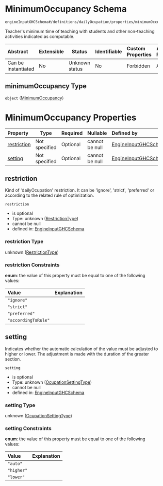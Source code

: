 # MinimumOccupancy Schema

```txt
engineInputGHCSchema#/definitions/dailyOcupation/properties/minimumOccupancy
```

Teacher's minimum time of teaching with students and other non-teaching activities indicated as computable.


| Abstract            | Extensible | Status         | Identifiable | Custom Properties | Additional Properties | Access Restrictions | Defined In                                                         |
| :------------------ | ---------- | -------------- | ------------ | :---------------- | --------------------- | ------------------- | ------------------------------------------------------------------ |
| Can be instantiated | No         | Unknown status | No           | Forbidden         | Allowed               | none                | [ghc.schema.json\*](../out/ghc.schema.json "open original schema") |

## minimumOccupancy Type

`object` ([MinimumOccupancy](ghc-definitions-dailyocupation-properties-minimumoccupancy.md))

# MinimumOccupancy Properties

| Property                    | Type          | Required | Nullable       | Defined by                                                                                                                                                        |
| :-------------------------- | ------------- | -------- | -------------- | :---------------------------------------------------------------------------------------------------------------------------------------------------------------- |
| [restriction](#restriction) | Not specified | Optional | cannot be null | [EngineInputGHCSchema](ghc-definitions-restrictiontype.md "engineInputGHCSchema#/definitions/dailyOcupation/properties/minimumOccupancy/properties/restriction")  |
| [setting](#setting)         | Not specified | Optional | cannot be null | [EngineInputGHCSchema](ghc-definitions-ocupationsettingtype.md "engineInputGHCSchema#/definitions/dailyOcupation/properties/minimumOccupancy/properties/setting") |

## restriction

Kind of 'dailyOcupation' restriction. It can be 'ignore', 'strict', 'preferred' or according to the related rule of optimization.


`restriction`

-   is optional
-   Type: unknown ([RestrictionType](ghc-definitions-restrictiontype.md))
-   cannot be null
-   defined in: [EngineInputGHCSchema](ghc-definitions-restrictiontype.md "engineInputGHCSchema#/definitions/dailyOcupation/properties/minimumOccupancy/properties/restriction")

### restriction Type

unknown ([RestrictionType](ghc-definitions-restrictiontype.md))

### restriction Constraints

**enum**: the value of this property must be equal to one of the following values:

| Value               | Explanation |
| :------------------ | ----------- |
| `"ignore"`          |             |
| `"strict"`          |             |
| `"preferred"`       |             |
| `"accordingToRule"` |             |

## setting

Indicates whether the automatic calculation of the value must be adjusted to higher or lower. The adjustment is made with the duration of the greater section.


`setting`

-   is optional
-   Type: unknown ([OcupationSettingType](ghc-definitions-ocupationsettingtype.md))
-   cannot be null
-   defined in: [EngineInputGHCSchema](ghc-definitions-ocupationsettingtype.md "engineInputGHCSchema#/definitions/dailyOcupation/properties/minimumOccupancy/properties/setting")

### setting Type

unknown ([OcupationSettingType](ghc-definitions-ocupationsettingtype.md))

### setting Constraints

**enum**: the value of this property must be equal to one of the following values:

| Value      | Explanation |
| :--------- | ----------- |
| `"auto"`   |             |
| `"higher"` |             |
| `"lower"`  |             |
